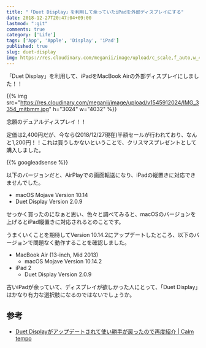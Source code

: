 ```yaml
---
title: "「Duet Display」を利用して余っていたiPadを外部ディスプレイにする"
date: 2018-12-27T20:47:04+09:00
lastmod: ":git"
comments: true
category: ['Life']
tags: ['App', 'Apple', 'Display', 'iPad']
published: true
slug: duet-display
img: https://res.cloudinary.com/meganii/image/upload/c_scale,f_auto,w_400/v1545912024/IMG_3354_mitbmm.jpg
---
```




「Duet Display」を利用して、iPadをMacBook Airの外部ディスプレイにしました！！


{{% img src="https://res.cloudinary.com/meganii/image/upload/v1545912024/IMG_3354_mitbmm.jpg" h="3024" w="4032" %}}


念願のデュアルディスプレイ！！

定価は2,400円だが、今なら(2018/12/27現在)半額セールが行われており、なんと1,200円！！これは買うしかないということで、クリスマスプレゼントとして購入しました。


<!--more-->
{{% googleadsense %}}


以下のバージョンだと、AirPlayでの画面転送になり、iPadの縦置きに対応できませんでした。

- macOS Mojave Version 10.14
- Duet Display Version 2.0.9


せっかく買ったのになぁと思い、色々と調べてみると、macOSのバージョンを上げるとiPad縦置きに対応されるとのことです。

うまくいくことを期待してVersion 10.14.2にアップデートしたところ、以下のバージョンで問題なく動作することを確認しました。

- MacBook Air (13-inch, Mid 2013)
    - macOS Mojave Version 10.14.2
- iPad 2
    - Duet Display Version 2.0.9


古いiPadが余っていて、ディスプレイが欲しかった人にとって、「Duet Display」はかなり有力な選択肢になるのではないでしょうか。


## 参考

- [Duet Displayがアップデートされて使い勝手が戻ったので再度紹介 | Calm tempo](https://calmtempo.com/soft/post-962/)
